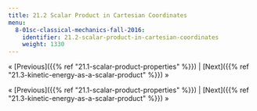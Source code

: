 ```yaml
---
title: 21.2 Scalar Product in Cartesian Coordinates
menu:
  8-01sc-classical-mechanics-fall-2016:
    identifier: 21.2-scalar-product-in-cartesian-coordinates
    weight: 1330
---
```

« [Previous]({{% ref "21.1-scalar-product-properties" %}}) | [Next]({{% ref "21.3-kinetic-energy-as-a-scalar-product" %}}) »

« [Previous]({{% ref "21.1-scalar-product-properties" %}}) | [Next]({{% ref "21.3-kinetic-energy-as-a-scalar-product" %}}) »